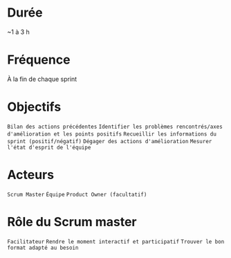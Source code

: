 # Durée

~1 à 3 h

# Fréquence

À la fin de chaque sprint

# Objectifs

`Bilan des actions précédentes`
`Identifier les problèmes rencontrés/axes d'amélioration et les points positifs`
`Recueillir les informations du sprint (positif/négatif)`
`Dégager des actions d'amélioration`
`Mesurer l'état d'esprit de l'équipe`

# Acteurs

`Scrum Master`
`Équipe`
`Product Owner (facultatif)`

 # Rôle du Scrum master
 
`Facilitateur`
`Rendre le moment interactif et participatif`
`Trouver le bon format adapté au besoin`

